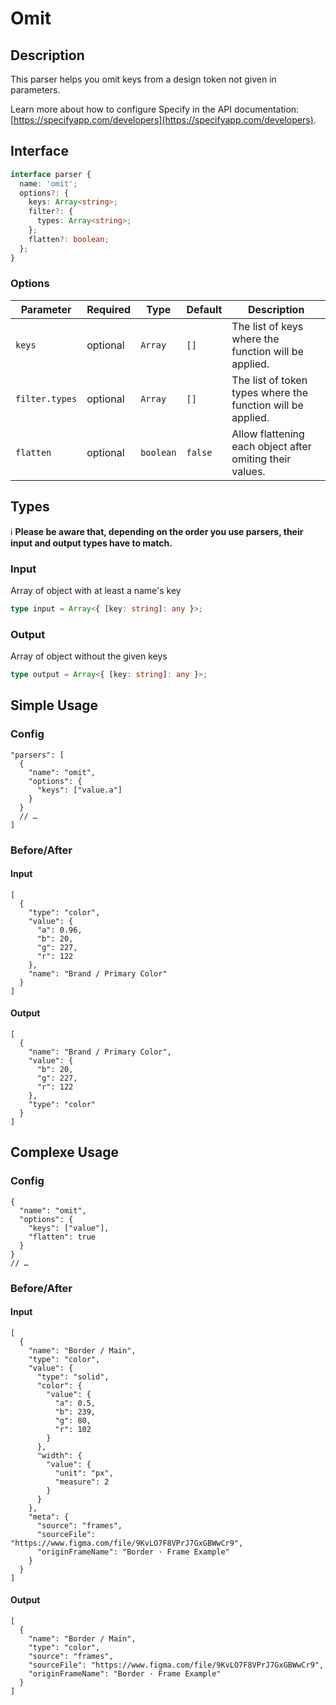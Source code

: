 # Omit

## Description
This parser helps you omit keys from a design token not given in parameters.

Learn more about how to configure Specify in the API documentation: [https://specifyapp.com/developers](https://specifyapp.com/developers).

## Interface

```ts
interface parser {
  name: 'omit';
  options?: {
    keys: Array<string>;
    filter?: {
      types: Array<string>;
    };
    flatten?: boolean;
  };
}
```

### Options

| Parameter      | Required | Type      | Default | Description                                                 |
| -------------- | -------- | --------- | ------- | ----------------------------------------------------------- |
| `keys`         | optional | `Array`   | `[]`    | The list of keys where the function will be applied.        |
| `filter.types` | optional | `Array`   | `[]`    | The list of token types where the function will be applied. |
| `flatten`      | optional | `boolean` | `false` | Allow flattening each object after omiting their values.    |

## Types

ℹ️ **Please be aware that, depending on the order you use parsers, their input and output types have to match.**

### Input

Array of object with at least a name's key

```ts
type input = Array<{ [key: string]: any }>;
```

### Output

Array of object without the given keys

```ts
type output = Array<{ [key: string]: any }>;
```

## Simple Usage

### Config

```jsonc
"parsers": [
  {
    "name": "omit",
    "options": {
      "keys": ["value.a"]
    }
  }
  // …
]
```

### Before/After

#### Input

```jsonc
[
  {
    "type": "color",
    "value": {
      "a": 0.96,
      "b": 20,
      "g": 227,
      "r": 122
    },
    "name": "Brand / Primary Color"
  }
]
```

#### Output

```jsonc
[
  {
    "name": "Brand / Primary Color",
    "value": {
      "b": 20,
      "g": 227,
      "r": 122
    },
    "type": "color"
  }
]
```

## Complexe Usage

### Config

```jsonc
{
  "name": "omit",
  "options": {
    "keys": ["value"],
    "flatten": true
  }
}
// …
```

### Before/After

#### Input

```jsonc
[
  {
    "name": "Border / Main",
    "type": "color",
    "value": {
      "type": "solid",
      "color": {
        "value": {
          "a": 0.5,
          "b": 239,
          "g": 80,
          "r": 102
        }
      },
      "width": {
        "value": {
          "unit": "px",
          "measure": 2
        }
      }
    },
    "meta": {
      "source": "frames",
      "sourceFile": "https://www.figma.com/file/9KvLO7F8VPrJ7GxGBWwCr9",
      "originFrameName": "Border · Frame Example"
    }
  }
]
```

#### Output

```jsonc
[
  {
    "name": "Border / Main",
    "type": "color",
    "source": "frames",
    "sourceFile": "https://www.figma.com/file/9KvLO7F8VPrJ7GxGBWwCr9",
    "originFrameName": "Border · Frame Example"
  }
]
```
